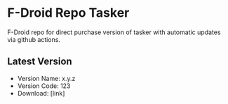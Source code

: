 # F-Droid Repo Tasker
F-Droid repo for direct purchase version of tasker with automatic updates via github actions.

<!-- LATEST_VERSION_START -->
## Latest Version
- Version Name: x.y.z
- Version Code: 123
- Download: [link]
<!-- LATEST_VERSION_END -->